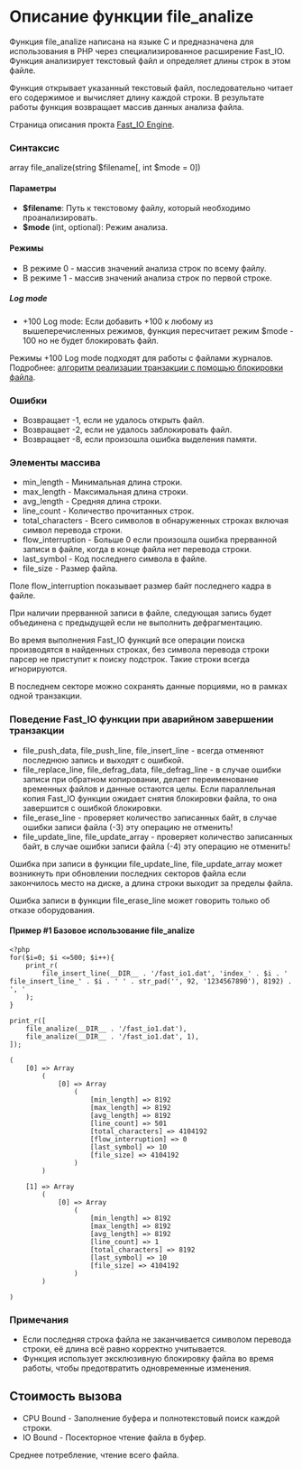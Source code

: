 # Описание функции file_analize

Функция file_analize написана на языке C и предназначена для использования в PHP через специализированное расширение Fast_IO. 
Функция анализирует текстовый файл и определяет длины строк в этом файле. 

Функция открывает указанный текстовый файл, последовательно читает его содержимое и вычисляет длину каждой строки. 
В результате работы функция возвращает массив данных анализа файла.


Страница описания прокта [Fast_IO Engine](https://github.com/commeta/fast_io).


### Синтаксис

array file_analize(string $filename[, int $mode = 0])


#### Параметры

- **$filename**: Путь к текстовому файлу, который необходимо проанализировать.
- **$mode** (int, optional): Режим анализа.

#### Режимы
- В режиме 0 - массив значений анализа строк по всему файлу.
- В режиме 1 - массив значений анализа строк по первой строке.

##### Log mode
- +100 Log mode: Если добавить +100 к любому из вышеперечисленных режимов, функция пересчитает режим $mode - 100 но не будет блокировать файл.

Режимы +100 Log mode подходят для работы с файлами журналов. Подробнее: [алгоритм реализации транзакции с помощью блокировки файла](/test/transaction/README.md).

### Ошибки
- Возвращает -1, если не удалось открыть файл.
- Возвращает -2, если не удалось заблокировать файл.
- Возвращает -8, если произошла ошибка выделения памяти.

### Элементы массива
- min_length - Минимальная длина строки.
- max_length - Максимальная длина строки.
- avg_length - Средняя длина строки.
- line_count - Количество прочитанных строк.
- total_characters - Всего символов в обнаруженных строках включая символ перевода строки.
- flow_interruption - Больше 0 если произошла ошибка прерванной записи в файле, когда в конце файла нет перевода строки.
- last_symbol - Код последнего символа в файле.
- file_size - Размер файла.

Поле flow_interruption показывает размер байт последнего кадра в файле.
		    
При наличии прерванной записи в файле, следующая запись будет объединена с предыдущей если не выполнить дефрагментацию.

Во время выполнения Fast_IO функций все операции поиска производятся в найденных строках, без символа перевода строки парсер не приступит к поиску подстрок.
Такие строки всегда игнорируются.

В последнем секторе можно сохранять данные порциями, но в рамках одной транзакции.


### Поведение Fast_IO функции при аварийном завершении транзакции
- file_push_data, file_push_line, file_insert_line - всегда отменяют последнюю запись и выходят с ошибкой.
- file_replace_line, file_defrag_data, file_defrag_line - в случае ошибки записи при обратном копировании, делает переименование временных файлов и данные остаются целы. Если параллельная копия Fast_IO функции ожидает снятия блокировки файла, то она завершится с ошибкой блокировки.
- file_erase_line - проверяет количество записанных байт, в случае ошибки записи файла (-3) эту операцию не отменить!
- file_update_line, file_update_array - проверяет количество записанных байт, в случае ошибки записи файла (-4) эту операцию не отменить!

Ошибка при записи в функции file_update_line, file_update_array может возникнуть при обновлении последних секторов файла если закончилось место на диске, а длина строки выходит за пределы файла.

Ошибка записи в функции file_erase_line может говорить только об отказе оборудования.

#### Пример #1 Базовое использование file_analize
```
<?php
for($i=0; $i <=500; $i++){
	print_r(
		file_insert_line(__DIR__ . '/fast_io1.dat', 'index_' . $i . ' file_insert_line_' . $i . ' ' . str_pad('', 92, '1234567890'), 8192) . ', '
	);
}

print_r([
	file_analize(__DIR__ . '/fast_io1.dat'),
	file_analize(__DIR__ . '/fast_io1.dat', 1),
]);

```

```
(
    [0] => Array
        (
            [0] => Array
                (
                    [min_length] => 8192
                    [max_length] => 8192
                    [avg_length] => 8192
                    [line_count] => 501
                    [total_characters] => 4104192
                    [flow_interruption] => 0
                    [last_symbol] => 10
                    [file_size] => 4104192
                )
        )

    [1] => Array
        (
            [0] => Array
                (
                    [min_length] => 8192
                    [max_length] => 8192
                    [avg_length] => 8192
                    [line_count] => 1
                    [total_characters] => 8192
                    [last_symbol] => 10
                    [file_size] => 4104192
                )
        )

)

```


### Примечания

- Если последняя строка файла не заканчивается символом перевода строки, её длина всё равно корректно учитывается.
- Функция использует эксклюзивную блокировку файла во время работы, чтобы предотвратить одновременные изменения.


## Стоимость вызова

- CPU Bound - Заполнение буфера и полнотекстовый поиск каждой строки.
- IO Bound - Посекторное чтение файла в буфер.

Среднее потребление, чтение всего файла.

